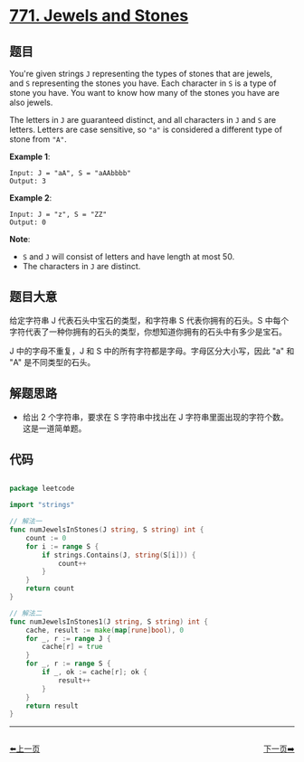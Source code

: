 # [771. Jewels and Stones](https://leetcode.com/problems/jewels-and-stones/)



## 题目

You're given strings `J` representing the types of stones that are jewels, and `S` representing the stones you have. Each character in `S` is a type of stone you have. You want to know how many of the stones you have are also jewels.

The letters in `J` are guaranteed distinct, and all characters in `J` and `S` are letters. Letters are case sensitive, so `"a"` is considered a different type of stone from `"A"`.

**Example 1**:

    Input: J = "aA", S = "aAAbbbb"
    Output: 3

**Example 2**:

    Input: J = "z", S = "ZZ"
    Output: 0

**Note**:

- `S` and `J` will consist of letters and have length at most 50.
- The characters in `J` are distinct.


## 题目大意

给定字符串 J 代表石头中宝石的类型，和字符串 S 代表你拥有的石头。S 中每个字符代表了一种你拥有的石头的类型，你想知道你拥有的石头中有多少是宝石。

J 中的字母不重复，J 和 S 中的所有字符都是字母。字母区分大小写，因此 "a" 和 "A" 是不同类型的石头。



## 解题思路


- 给出 2 个字符串，要求在 S 字符串中找出在 J 字符串里面出现的字符个数。这是一道简单题。


## 代码

```go

package leetcode

import "strings"

// 解法一
func numJewelsInStones(J string, S string) int {
	count := 0
	for i := range S {
		if strings.Contains(J, string(S[i])) {
			count++
		}
	}
	return count
}

// 解法二
func numJewelsInStones1(J string, S string) int {
	cache, result := make(map[rune]bool), 0
	for _, r := range J {
		cache[r] = true
	}
	for _, r := range S {
		if _, ok := cache[r]; ok {
			result++
		}
	}
	return result
}

```
----------------------------------------------
<div style="display: flex;justify-content: space-between;align-items: center;">
<p><a href="https://books.halfrost.com/leetcode/ChapterFour/0767.Reorganize-String/">⬅️上一页</a></p>
<p><a href="https://books.halfrost.com/leetcode/ChapterFour/0778.Swim-in-Rising-Water/">下一页➡️</a></p>
</div>
